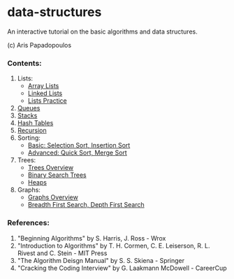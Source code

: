 # data-structures

An interactive tutorial on the basic algorithms and data structures.

(c) Aris Papadopoulos

### Contents:
1. Lists:
   - [Array Lists](https://github.com/arisonl/data-structures/edit/master/README.md)
   - [Linked Lists](https://github.com/arisonl/data-structures/blob/master/linked_list.ipynb)
   - [Lists Practice](https://github.com/arisonl/data-structures/blob/master/list_exercises.ipynb)
2. [Queues](https://github.com/arisonl/data-structures/blob/master/queue.ipynb)
3. [Stacks](https://github.com/arisonl/data-structures/blob/master/stack.ipynb)
4. [Hash Tables](https://github.com/arisonl/data-structures/blob/master/hash_table.ipynb)
5. [Recursion](https://github.com/arisonl/data-structures/blob/master/recursion.ipynb)
6. Sorting: 
   - [Basic: Selection Sort, Insertion Sort](https://github.com/arisonl/data-structures/blob/master/sorting.ipynb)
   - [Advanced: Quick Sort, Merge Sort](https://github.com/arisonl/data-structures/blob/master/advanced-sorting.ipynb)
7. Trees:
   - [Trees Overview](https://github.com/arisonl/data-structures/blob/master/trees_overview.ipynb)
   - [Binary Search Trees](https://github.com/arisonl/data-structures/blob/master/binary_search_tree.ipynb)
   - [Heaps](https://github.com/arisonl/data-structures/blob/master/heap.ipynb)
8. Graphs: 
   - [Graphs Overview](https://github.com/arisonl/data-structures/blob/master/graphs-overview.ipynb)
   - [Breadth First Search, Depth First Search](https://github.com/arisonl/data-structures/blob/master/bfs-dfs.ipynb)


### References:
1. "Beginning Algorithms" by S. Harris, J. Ross - Wrox
2. "Introduction to Algorithms" by T. H. Cormen, C. E. Leiserson, R. L. Rivest and C. Stein - MIT Press
3. "The Algorithm Deisgn Manual" by S. S. Skiena - Springer
4. "Cracking the Coding Interview" by G. Laakmann McDowell - CareerCup
